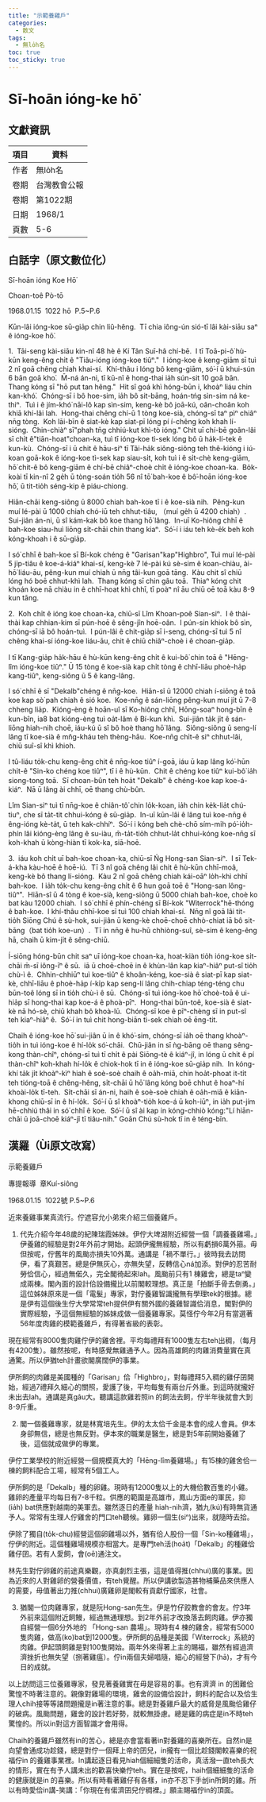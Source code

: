 ```yaml
---
title: "示範養雞戶"
categories:
  - 散文
tags:
  - 無lo̍h名
toc: true
toc_sticky: true
---
```


# Sī-hoān ióng-ke hō͘

## 文獻資訊

| 項目 | 資料 |
|---|---|
| 作者 | 無lo̍h名 |
| 卷期 | 台灣教會公報 |
| 卷期 | 第1022期 |
| 日期 | 1968/1 |
| 頁數 | 5-6 |

## 白話字（原文數位化）

Sī-hoān ióng Koe Hō͘

Choan-toê Pò-tō

1968.01.15  1022 hō  P.5~P.6

Kūn-lâi ióng-koe sū-gia̍p chin liû-hêng.  Tī chia iông-ún sió-tī lâi kài-siāu saⁿ ê ióng-koe hō͘.

1.  Tāi-seng kài-siāu kin-nî 48 hè ê Kí Tân Suī-hâ chí-bē.  I tī Toā-pi-ô͘ hù-kūn keng-êng chi̍t ê "Tiâu-ióng ióng-koe tiûⁿ."  I ióng-koe ê keng-giām sī tuì 2 nî goā chêng chiah khai-sí.  Khí-thâu i lóng bô keng-giām, só͘-í ū khui-sún 6 bān goā kho͘.  M̄-ná án-ni, tī kū-nî ê hong-thai ia̍h sún-sit 10 goā bān.  Thang kóng sī "hō put tan hêng."  Hit sî goá khì hóng-būn i, khoàⁿ liáu chin kan-khó͘.  Chóng-sī i bô hoe-sim, ia̍h bô sit-bāng, hoán-tńg sìn-sim ná ke-thiⁿ.  Tuì i ê jím-khó͘ nāi-lô kap sìn-sim, keng-kè bô joā-kú, oân-choân koh khiā khí-lâi lah.  Hong-thai chêng chí-ū 1 tòng koe-sià, chóng-sī taⁿ pìⁿ chiâⁿ nn̄g tòng.  Koh lāi-bīn ê siat-kè kap siat-pī lóng pí í-chêng koh khah lí-sióng.  Chin-chiàⁿ sī"phah tn̄g chhiú-kut khì-tò ióng." Chit uī chí-bē goân-lâi sī chi̍t ê"tiān-hoat"choan-ka, tuì tī ióng-koe tì-sek lóng bô ū ha̍k-lí-tek ê kun-kù.  Chóng-sī i ū chit ê hāu-siⁿ tī Tâi-ha̍k siông-siông teh thê-kióng i iú-koan goā-kok ê ióng-koe tì-sek kap siau-si̍t, koh tuì i ê si̍t-chè keng-giām, hō͘ chit-ê bô keng-giām ê chí-bē chiâⁿ-choè chi̍t ê ióng-koe choan-ka.  Bo̍k-koài tī kin-nî 2 ge̍h ū tòng-soán tio̍h 56 nî tō͘ bah-koe ê bô͘-hoān ióng-koe hō͘, ū tit-tio̍h séng-kip ê piáu-chiong.

Hiān-chāi keng-siông ū 8000 chiah bah-koe tī i ê koe-sià nih.  Pêng-kun muí lé-pài ū 1000 chiah chó-iū teh chhut-tiâu, （muí ge̍h ū 4200 chiah）.  Sui-jiân án-ni, ū sî kám-kak bô koe thang hō͘ lâng.  In-uī Ko-hiông chhī ê bah-koe siau-huì liōng si̍t-chāi chin thang kiaⁿ.  Só͘-í i iáu teh kè-e̍k beh koh kóng-khoah i ê sū-gia̍p.

I só͘ chhī ê bah-koe sī Bí-kok chéng ê "Garisan"kap"Highbro", Tuì muí lé-pài 5 ji̍p-tiâu ê koe-á-kiáⁿ khai-sí, keng-kè 7 lé-pài kú sè-sim ê koan-chiàu, ài-hō͘ liáu-āu, pêng-kun muí chiah ū nn̄g tâi-kun goā tāng.  Kàu chit sî chiū lóng hó boē chhut-khì lah.  Thang kóng sī chin gâu toā.  Thiaⁿ kóng chit khoán koe nā chiàu in ê chhī-hoat khì chhī, tī poàⁿ nî āu chiū oē toā kàu 8-9 kun tāng.

2.  Koh chi̍t ê ióng koe choan-ka, chiū-sī Lîm Khoan-poê Sian-siⁿ.  I ê thài-thài kap chhian-kim sī pún-hoē ê sêng-jîn hoē-oân.  I pún-sin khiok bô sìn, chóng-sī iā bô hoán-tuì.  I pún-lâi ê chit-gia̍p sī i-seng, chóng-sī tuì 5 nî chêng khai-sí ióng-koe liáu-āu, chit ê chiū chiâⁿ-choè i ê choan-gia̍p.

I tī Kang-gia̍p ha̍k-hāu ê hù-kūn keng-êng chi̍t ê kui-bô͘ chin toā ê "Hēng-lîm ióng-koe tiûⁿ." Ū 15 tòng ê koe-sià kap chi̍t tòng ê chhī-liāu phoè-ha̍p kang-tiûⁿ, keng-siông ū 5 ê kang-lâng.

I só͘ chhī ê sī "Dekalb"chéng ê nn̄g-koe.  Hiān-sî ū 12000 chiah í-siōng ê toā koe kap sò͘ pah chiah ê sió koe.  Koe-nn̄g ê sán-liōng pêng-kun muí ji̍t ū 7-8 chheng lia̍p.  Kióng-èng ê hoān-uî sī Ko-hiông chhī, Hōng-soaⁿ hong-bīn ê kun-bîn, ia8 bat kióng-èng tuì oa̍t-lâm ê Bí-kun khì.  Sui-jiân ta̍k ji̍t ê sán-liōng hiah-nih choē, iáu-kú ū sî bô hoè thang hō͘ lâng.  Siông-siông ū seng-lí lâng tī koe-sià ê mn̂g-kháu teh thèng-hāu.  Koe-nn̄g chi̍t-ê siⁿ chhut-lâi, chiū suî-sî khì khioh.

I tû-liáu to̍k-chu keng-êng chit ê nn̄g-koe tiûⁿ í-goā, iáu ū kap lâng kó͘-hūn chi̍t-ê "Sin-ko chéng koe tiûⁿ", tī i ê hù-kūn.  Chit ê chéng koe tiûⁿ kui-bô͘ ia̍h siong-tong toā.  Sī choan-bûn teh hoa̍t "Dekalb" ê chéng-koe kap koe-á-kiáⁿ.  Nā ū lâng ài chhī, oē thang chù-bûn.

Lîm Sian-siⁿ tuì tī nn̄g-koe ê chiân-tô͘ chin lo̍k-koan, ia̍h chin ke̍k-lia̍t chú-tiuⁿ, che sī ta̍t-tit chhui-kóng ê sū-gia̍p.  In-uī kūn-lâi ê lâng tuì koe-nn̄g ê êng-ióng kè-ta̍t, ū teh kak-chhíⁿ.  Só͘-í i kóng beh chè-chō sím-mi̍h pó͘-io̍h-phín lâi kióng-èng lâng ê su-iàu, m̄-ta̍t-tio̍h chhut-la̍t chhui-kóng koe-nn̄g sī koh-khah ū kòng-hiàn tī kok-ka, siā-hoē.

3.  iáu koh chi̍t uī bah-koe choan-ka, chiū-sī Ńg Hong-san Sian-siⁿ.  I sī Tek-á-kha kàu-hoē ê hoē-iú.  Tī 3 nî goā chêng lâi chit ê hù-kūn chhī-moâ, keng-kè bô thang lí-sióng.  Kàu 2 nî goā chêng chiah kái-oāⁿ lo̍h-khì chhī bah-koe.  I ia̍h to̍k-chu keng-êng chi̍t ê 6 hun goā toē ê "Hong-san lông-tiûⁿ".  Hiān-sî ū 4 tòng ê koe-sià, keng-siông ū 5000 chiah bah-koe, choè ko bat kàu 12000 chiah.  I só͘ chhī ê phín-chéng sī Bí-kok "Witerrock"hē-thóng ê bah-koe.  I khí-thâu chhī-koe sī tuì 100 chiah khai-sí.  Nn̄g nî goā lâi tit-tio̍h Siōng Chú ê sù-hok, sui-jiân ū keng-kè choē-choē chhò-chiat iā bô sit-bāng（bat tio̍h koe-un）.  Tī in nn̄g ê hu-hū chhiòng-suî, sè-sim ê keng-êng hā, chaih ū kim-ji̍t ê sêng-chiū.

Í-siōng hóng-būn chit saⁿ uī ióng-koe choan-ka, hoat-kiàn tio̍h ióng-koe si̍t-chāi m̄-sī iông-īⁿ ê sū.  iā ū choē-choē in ê khùn-lân kap kiaⁿ-hiâⁿ put-sî tio̍h chù-ì ê.  Chhin-chhiūⁿ tuì koe-tiûⁿ ê khoân-kéng, koe-sià ê siat-pī kap siat-kè, chhī-liāu ê phoè-ha̍p í-ki̍p kap seng-lí lâng chih-chiap téng-téng chu būn-toê lóng sī in tio̍h chù-ì ê sū.  Chóng-sī tuì ióng-koe hō͘ choè-toā ê ui-hia̍p sī hong-thai kap koe-á ê phoà-pīⁿ.  Hong-thai būn-toê, koe-sià ê siat-kè nā hó-sè, chiū khah bô khoà-lū.  Chóng-sī koe ê pīⁿ-chèng sī in put-sî teh kiaⁿ-hiâⁿ ê.  Só͘-í in tuì chit hong-biān tì-sek chiah oē ēng-tit.

Chaih ê ióng-koe hō͘ sui-jiân ū in ê khó͘-sim, chóng-sī ia̍h oē thang khoàⁿ-tio̍h in tuì ióng-koe ê hí-lo̍k só͘-chāi.  Chū-jiân in sī ǹg-bāng oē thang sêng-kong thàn-chîⁿ, chóng-sī tuì tī chi̍t ê pài Siōng-tè ê kiáⁿ-jî, in lóng ū chi̍t ê pí thàn-chîⁿ koh-khah hí-lo̍k ê chiok-hok tī in ê ióng-koe sū-gia̍p nih.  In kóng-khí ta̍k ji̍t khoàⁿ-kìⁿ hiah ê soè-soè chaih ê oa̍h-miā, chin hoa̍t-phoat it-ti̍t teh tióng-toā ê chêng-hêng, si̍t-chāi ū hō͘ lâng kóng boē chhut ê hoaⁿ-hí khoài-lo̍k tī-teh.  Si̍t-chāi sī án-ni, haih ê soè-soè chiah ê oa̍h-miā ê kiān-khong chiū-sī in ê hí-lo̍k.  Só͘-í ū sî khoàⁿ-tio̍h koe-á ū koh-iūⁿ, in ia̍h put-jím hē-chhiú thâi in só͘ chhī ê koe.  Só͘-í ū sî ài kap in kóng-chhiò kóng:"Lí hiān-chāi ū joā-choē kiáⁿ-jî tī tiâu-nih." Goān Chú sù-hok tī in ê téng-bīn.

## 漢羅（Ùi原文改寫）

示範養雞戶

專提報導  章Kuí-siông

1968.01.15  1022號 P.5~P.6

近來養雞事業真流行。佇遮容允小弟來介紹三個養雞戶。

1. 代先介紹今年48歲的紀陳瑞霞姊妹。伊佇大埤湖附近經營一個「調養養雞場。」伊養雞的經驗是對2年外前才開始。起頭伊攏無經驗，所以有虧損6萬外箍。毋但按呢，佇舊年的風颱亦損失10外萬。通講是「禍不單行。」彼時我去訪問伊，看了真艱苦。總是伊無灰心，亦無失望，反轉信心ná加添。對伊的忍苦耐勞佮信心，經過無偌久，完全閣徛起來lah。風颱前只有1 棟雞舍，總是taⁿ變成兩棟。閣內面的設計佮設備攏比以前閣較理想。真正是「拍斷手骨去倒勇。」這位姊妹原來是一個「電髮」專家，對佇養雞智識攏無有學理tek的根據。總是伊有這個後生佇大學常常teh提供伊有關外國的養雞智識佮消息，閣對伊的實際經驗，予這個無經驗的姊妹成做一個養雞專家。莫怪佇今年2月有當選著56年度肉雞的模範養雞戶，有得著省級的表彰。

現在經常有8000隻肉雞佇伊的雞舍裡。平均每禮拜有1000隻左右teh出稠，（每月有4200隻）。雖然按呢，有時感覺無雞通予人。因為高雄飼的肉雞消費量實在真通驚。所以伊猶teh計畫欲閣廣闊伊的事業。

伊所飼的肉雞是美國種的「Garisan」佮「Highbro」，對每禮拜5入稠的雞仔囝開始，經過7禮拜久細心的關照，愛護了後，平均每隻有兩台斤外重。到這時就攏好未出去lah。通講是真gâu大。聽講這款雞若照in 的飼法去飼，佇半年後就會大到8-9斤重。

2. 閣一個養雞專家，就是林寬培先生。伊的太太佮千金是本會的成人會員。伊本身卻無信，總是也無反對。伊本來的職業是醫生，總是對5年前開始養雞了後，這個就成做伊的專業。

伊佇工業學校的附近經營一個規模真大的「Hēng-lîm養雞場。」有15棟的雞舍佮一棟的飼料配合工場，經常有5個工人。

伊所飼的是「Dekalb」種的卵雞。現時有12000隻以上的大機佮數百隻的小雞。雞卵的產量平均每日有7-8千粒。供應的範圍是高雄市，鳳山方面e的軍民，抑(ia̍h) bat供應對越南的美軍去。雖然逐日的產量 hiah-nih濟，猶九(kú)有時無貨通予人。常常有生理人佇雞舍的門口teh聽候。雞卵一個生(siⁿ)出來，就隨時去拾。

伊除了獨自(to̍k-chu)經營這個卵雞場以外，猶有佮人股份一個「Sin-ko種雞場」，佇伊的附近。這個種雞場規模亦相當大。是專門teh活(hoa̍t)「Dekalb」的種雞佮雞仔囝。若有人愛飼，會(oē)通注文。

林先生對佇卵雞的前途真樂觀，亦真劇烈主張，這是值得推(chhui)廣的事業。因為近來的人對雞卵的營養價值，有teh覺醒。所以伊講欲製造甚物補藥品來供應人的需要，毋值著出力推(chhui)廣雞卵是閣較有貢獻佇國家，社會。

3. 猶閣一位肉雞專家，就是阮Hong-san先生。伊是竹仔跤教會的會友。佇3年外前來這個附近飼鰻，經過無通理想。到2年外前才改換落去飼肉雞。伊亦獨自經營一個6分外地的 「Hong-san 農場」。現時有4 棟的雞舍，經常有5000隻肉雞，做高(ko)bat到12000隻。伊所飼的品種是美國「Witerrock」系統的肉雞。伊起頭飼雞是對100隻開始。兩年外來得著上主的賜福，雖然有經過濟濟挫折也無失望（捌著雞瘟）。佇in兩個夫婦唱隨，細心的經營下(hā)，才有今日的成就。

以上訪問這三位養雞專家，發見著養雞實在毋是容易的事。也有濟濟 in 的困難佮驚惶不時著注意的。親像對雞場的環境，雞舍的設備佮設計，飼料的配合以及佮生理人chih接等等諸問題攏是in著注意的事。總是對養雞戶最大的威脅是風颱佮雞仔的破病。風颱問題，雞舍的設計若好勢，就較無掛慮。總是雞的病症是in不時teh驚惶的。所以in對這方面智識才會用得。

Chaih的養雞戶雖然有in的苦心，總是亦會當看著in對養雞的喜樂所在。自然in是向望會通成功趁錢，總是對佇一個拜上帝的囝兒，in攏有一個比趁錢閣較喜樂的祝福佇in 的養雞事業裡。In講起逐日看見hiah個細細隻的活命，真活潑一直teh長大的情形，實在有予人講未出的歡喜快樂佇teh。實在是按呢，haih個細細隻的活命的健康就是in 的喜樂。所以有時看著雞仔有各樣，in亦不忍下手刣in所飼的雞。所以有時愛佮in講-笑講：「你現在有偌濟囝兒佇稠裡。」願主賜福佇in的頂面。
